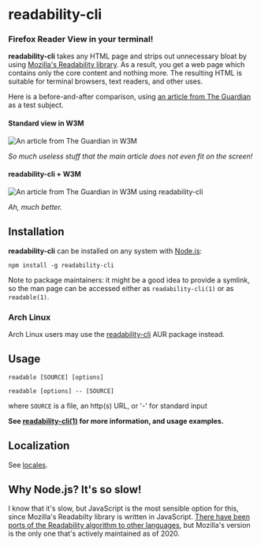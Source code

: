 # readability-cli

### Firefox Reader View in your terminal!

**readability-cli** takes any HTML page and strips out unnecessary bloat by using [Mozilla's Readability library](https://github.com/mozilla/readability). As a result, you get a web page which contains only the core content and nothing more. The resulting HTML is suitable for terminal browsers, text readers, and other uses.

Here is a before-and-after comparison, using [an article from The Guardian](https://www.theguardian.com/technology/2018/jul/23/tech-industry-wealth-futurism-transhumanism-singularity) as a test subject.

#### Standard view in W3M

![An article from The Guardian in W3M](https://i.imgur.com/yRQ2ryz.png "Standard view in W3M")

*So much useless stuff that the main article does not even fit on the screen!*

#### readability-cli + W3M
![An article from The Guardian in W3M using readability-cli](https://i.imgur.com/Es9QNpI.png "readability-cli with W3M")

*Ah, much better.*

## Installation

**readability-cli** can be installed on any system with [Node.js](https://nodejs.org/en/):

`npm install -g readability-cli`

Note to package maintainers: it might be a good idea to provide a symlink, so the man page can be accessed either as `readability-cli(1)` or as `readable(1)`.

### Arch Linux

Arch Linux users may use the [readability-cli](https://aur.archlinux.org/packages/readability-cli/) AUR package instead.

## Usage

`readable [SOURCE] [options]`

`readable [options] -- [SOURCE]`

where `SOURCE` is a file, an http(s) URL, or '-' for standard input

**See [readability-cli(1)](readability-cli.1.md) for more information, and usage examples.**


## Localization

See [locales](locales).

## Why Node.js? It's so slow!

I know that it's slow, but JavaScript is the most sensible option for this, since Mozilla's Readabilty library is written in JavaScript. [There have been ports of the Readability algorithm to other languages](https://github.com/masukomi/arc90-readability), but Mozilla's version is the only one that's actively maintained as of 2020.
